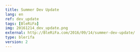 ```yaml
---
title: Summer Dev Update
lang: en
ref: dev_update
tags: [BleRiFa]
img: 20161214_dev_update.png
external: http://BleRiFa.com/2016/09/14/summer-dev-update/
type: blerifa
version: 2
---
```

